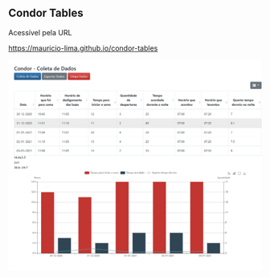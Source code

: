 ## Condor Tables



Acessível pela URL  


https://mauricio-lima.github.io/condor-tables




![Screenshot](screenshots/21-12-06-screnshot-001.png)

